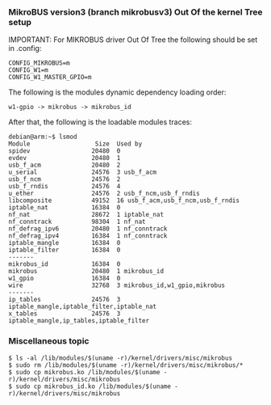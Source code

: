 ### MikroBUS version3 (branch mikrobusv3) Out Of the kernel Tree setup

IMPORTANT: For MIKROBUS driver Out Of Tree the following should be set in .config:

	CONFIG_MIKROBUS=m
	CONFIG_W1=m
	CONFIG_W1_MASTER_GPIO=m

The following is the modules dynamic dependency loading order:

	w1-gpio -> mikrobus -> mikrobus_id

After that, the following is the loadable modules traces:

	debian@arm:~$ lsmod
	Module                  Size  Used by
	spidev                 20480  0
	evdev                  20480  1
	usb_f_acm              20480  2
	u_serial               24576  3 usb_f_acm
	usb_f_ncm              24576  2
	usb_f_rndis            24576  4
	u_ether                24576  2 usb_f_ncm,usb_f_rndis
	libcomposite           49152  16 usb_f_acm,usb_f_ncm,usb_f_rndis
	iptable_nat            16384  0
	nf_nat                 28672  1 iptable_nat
	nf_conntrack           98304  1 nf_nat
	nf_defrag_ipv6         20480  1 nf_conntrack
	nf_defrag_ipv4         16384  1 nf_conntrack
	iptable_mangle         16384  0
	iptable_filter         16384  0
	-------
	mikrobus_id            16384  0
	mikrobus               20480  1 mikrobus_id
	w1_gpio                16384  0
	wire                   32768  3 mikrobus_id,w1_gpio,mikrobus
	-------
	ip_tables              24576  3 iptable_mangle,iptable_filter,iptable_nat
	x_tables               24576  3 iptable_mangle,ip_tables,iptable_filter

### Miscellaneous topic

	$ ls -al /lib/modules/$(uname -r)/kernel/drivers/misc/mikrobus
	$ sudo rm /lib/modules/$(uname -r)/kernel/drivers/misc/mikrobus/*
	$ sudo cp mikrobus.ko /lib/modules/$(uname -r)/kernel/drivers/misc/mikrobus
	$ sudo cp mikrobus_id.ko /lib/modules/$(uname -r)/kernel/drivers/misc/mikrobus

